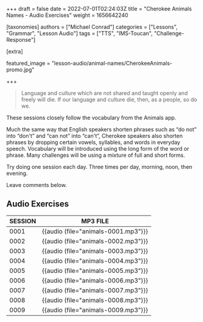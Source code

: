 +++
draft = false
date = 2022-07-01T02:24:03Z
title = "Cherokee Animals Names - Audio Exercises"
weight = 1656642240

[taxonomies]
authors = ["Michael Conrad"]
categories = ["Lessons", "Grammar", "Lesson Audio"]
tags = ["TTS", "IMS-Toucan", "Challenge-Response"]

[extra]

featured_image = "lesson-audio/animal-names/CherokeeAnimals-promo.jpg"

+++


> Language and culture which are not shared and taught openly and freely will die.
> If our language and culture die, then, as a people, so do we.

These sessions closely follow the vocabulary from the Animals app.

Much the same way that English speakers shorten phrases such as “do not” into “don't”
and “can not” into “can't”,
Cherokee speakers also shorten phrases by dropping certain vowels, syllables,
and words in everyday speech.
Vocabulary will be introduced using the long form of the word or phrase.
Many challenges will be using a mixture of full and short forms.


<!-- more -->



Try doing one session each day. Three times per day, morning, noon, then evening.

Leave comments below.    
    
## Audio Exercises

SESSION|MP3 FILE
--|--
0001|{{audio (file="animals-0001.mp3")}}
0002|{{audio (file="animals-0002.mp3")}}
0003|{{audio (file="animals-0003.mp3")}}
0004|{{audio (file="animals-0004.mp3")}}
0005|{{audio (file="animals-0005.mp3")}}
0006|{{audio (file="animals-0006.mp3")}}
0007|{{audio (file="animals-0007.mp3")}}
0008|{{audio (file="animals-0008.mp3")}}
0009|{{audio (file="animals-0009.mp3")}}



